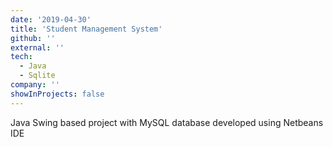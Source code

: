 ```yaml
---
date: '2019-04-30'
title: 'Student Management System'
github: ''
external: ''
tech:
  - Java
  - Sqlite
company: ''
showInProjects: false
---
```


Java Swing based project with MySQL database developed using Netbeans IDE
